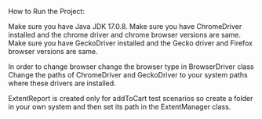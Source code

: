 How to Run the Project:


Make sure you have Java JDK 17.0.8.
Make sure you have ChromeDriver installed and the chrome driver and chrome browser versions are same.
Make sure you have GeckoDriver installed and the Gecko driver and Firefox browser versions are same.

In order to change browser change the browser type in BrowserDriver class
Change the paths of ChromeDriver and GeckoDriver to your system paths where these drivers are installed.

ExtentReport is created only for addToCart test scenarios so create a folder in your own system and then set its path in the ExtentManager class.

